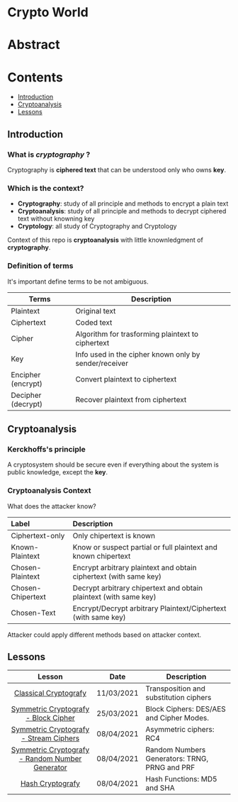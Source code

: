 # Crypto World

# Abstract

# Contents
- [Introduction](#Introduction)
- [Cryptoanalysis](#Cryptoanalysis)
- [Lessons](#Lessons)

## Introduction

### What is *cryptography* ?
Cryptography is **ciphered text** that can be understood only who owns **key**.

### Which is the context?
* **Cryptography**: study of all principle and methods to encrypt a plain text
* **Cryptoanalysis**: study of all principle and methods to decrypt ciphered text without knowning key
* **Cryptology**: all study of Cryptography and Cryptology

Context of this repo is **cryptoanalysis** with little knownledgment of **cryptography**. 

### Definition of terms
It's important define terms to be not ambiguous.

| Terms | Description |
| ----- | ----------- |
| Plaintext     | Original text |
| Ciphertext    | Coded text    |
| Cipher        | Algorithm for trasforming plaintext to ciphertext |
| Key           | Info used in the cipher known only by sender/receiver |
| Encipher (encrypt) | Convert plaintext to ciphertext |
| Decipher (decrypt) | Recover plaintext from  ciphertext |

## Cryptoanalysis 

### Kerckhoffs's principle

A cryptosystem should be secure even if everything about the system is public knowledge, except the **key**.

### Cryptoanalysis Context
What does the attacker know?

| Label | Description |
| :---- | :---------- |
| Ciphertext-only   | Only chipertext is known |
| Known-Plaintext   | Know or suspect partial or full plaintext and known chipertext | 
| Chosen-Plaintext  | Encrypt arbitrary plaintext and obtain ciphertext (with same key) | 
| Chosen-Chipertext | Decrypt arbitrary chipertext and obtain plaintext (with same key) |
| Chosen-Text       | Encrypt/Decrypt arbitrary Plaintext/Ciphertext (with same key) |

Attacker could apply different methods based on attacker context.

## Lessons
| Lesson                                | Date        | Description |
| :----:                                 | ----        | ----------- |
| [Classical Cryptografy](./Classical.ipynb)   | 11/03/2021  | Transposition and substitution ciphers |
| [Symmetric Cryptografy - Block Cipher](./Symmetrical/Block%20Cipher.ipynb)   | 25/03/2021  | Block Ciphers: DES/AES and Cipher Modes.  |
| [Symmetric Cryptografy - Stream Ciphers](./Symmetrical/Block%20Stream%20Cipher.ipynb)   | 08/04/2021  | Asymmetric ciphers: RC4 |
| [Symmetric Cryptografy - Random Number Generator](./Random%20Number%20Generator.md)   | 08/04/2021  | Random Numbers Generators: TRNG, PRNG and PRF |
| [Hash Cryptografy ](./Hash/SHA.ipynb)   | 08/04/2021  | Hash Functions: MD5 and SHA |

